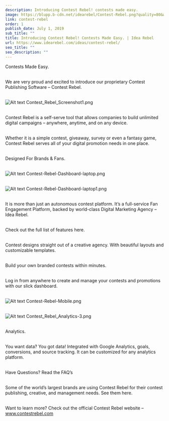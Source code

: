 ```yaml
---
description: Introducing Contest Rebel! contests made easy.
image: https://blupp.b-cdn.net/idearebel/Contest-Rebel.png?quality=80&width=800
link: contest-rebel
order: 1
publish_date: July 1, 2019
sub_title: ""
title: Introducing Contest Rebel! Contests Made Easy. | Idea Rebel
url: https://www.idearebel.com/ideas/contest-rebel/
seo_title: ""
seo_description: ""
---
```

Contests Made Easy.

\
We are very proud and excited to introduce our proprietary Contest Publishing Software – Contest Rebel.

\
![Alt text](https://blupp.b-cdn.net/idearebel/Contest_Rebel_Screenshot1.png?quality=80&width=800?quality=80&width=800 "a title")
Contest_Rebel_Screenshot1.png

\
Contest Rebel is a self-serve tool that allows companies to build unlimited digital campaigns – anywhere, anytime, and on any device.

\
Whether it is a simple contest, giveaway, survey or even a fantasy game, Contest Rebel serves all of your digital promotion needs in one place.

\
Designed For Brands & Fans.

\
![Alt text](https://blupp.b-cdn.net/idearebel/Contest-Rebel-Dashboard-laptop.png?quality=80&width=800?quality=80&width=800 "a title")
Contest-Rebel-Dashboard-laptop.png

\
![Alt text](https://blupp.b-cdn.net/idearebel/Contest-Rebel-Dashboard-laptop1.png?quality=80&width=800?quality=80&width=800 "a title")
Contest-Rebel-Dashboard-laptop1.png

\
It is more than just an autonomous contest platform. It’s a full-service Fan Engagement Platform, backed by world-class Digital Marketing Agency – Idea Rebel.

\
Check out the full list of features here.

\
Contest designs straight out of a creative agency. With beautiful layouts and customizable templates.

\
Build your own branded contests within minutes.

\
Log in from anywhere to create and manage your contests and promotions with our slick dashboard.

\
![Alt text](https://blupp.b-cdn.net/idearebel/Contest-Rebel-Mobile.png?quality=80&width=800?quality=80&width=800 "a title")
Contest-Rebel-Mobile.png

\
![Alt text](https://blupp.b-cdn.net/idearebel/Contest_Rebel_Analytics-3.png?quality=80&width=800?quality=80&width=800 "a title")
Contest_Rebel_Analytics-3.png

\
Analytics.

\
You want data? You got data! Integrated with Google Analytics, goals, conversions, and source tracking. It can be customized for any analytics platform.

\
Have Questions? Read the FAQ’s

\
Some of the world’s largest brands are using Contest Rebel for their contest publishing, creative, and management needs. See them here.

\
Want to learn more? Check out the official Contest Rebel website – www.contestrebel.com
